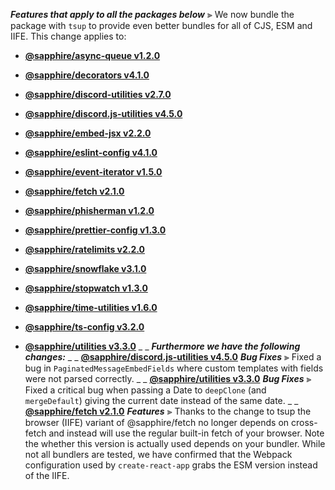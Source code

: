 _**Features that apply to all the packages below**_
⫸ We now bundle the package with `tsup` to provide even better bundles for all of CJS, ESM and IIFE. This change applies to:
- **[@sapphire/async-queue v1.2.0](https://github.com/sapphiredev/utilities/compare/@sapphire/async-queue@1.1.9..@sapphire/async-queue@1.2.0)**
- **[@sapphire/decorators v4.1.0](https://github.com/sapphiredev/utilities/compare/@sapphire/decorators@4.0.2..@sapphire/decorators@4.1.0)**
- **[@sapphire/discord-utilities v2.7.0](https://github.com/sapphiredev/utilities/compare/@sapphire/discord-utilities@2.6.0..@sapphire/discord-utilities@2.7.0)**
- **[@sapphire/discord.js-utilities v4.5.0](https://github.com/sapphiredev/utilities/compare/@sapphire/discord.js-utilities@4.4.0..@sapphire/discord.js-utilities@4.5.0)**
- **[@sapphire/embed-jsx v2.2.0](https://github.com/sapphiredev/utilities/compare/@sapphire/embed-jsx@2.1.6..@sapphire/embed-jsx@2.2.0)**
- **[@sapphire/eslint-config v4.1.0](https://github.com/sapphiredev/utilities/compare/@sapphire/eslint-config@4.0.11..@sapphire/eslint-config@4.1.0)**
- **[@sapphire/event-iterator v1.5.0](https://github.com/sapphiredev/utilities/compare/@sapphire/event-iterator@1.4.0..@sapphire/event-iterator@1.5.0)**
- **[@sapphire/fetch v2.1.0](https://github.com/sapphiredev/utilities/compare/@sapphire/fetch@2.0.4..@sapphire/fetch@2.1.0)**
- **[@sapphire/phisherman v1.2.0](https://github.com/sapphiredev/utilities/compare/@sapphire/phisherman@1.1.0..@sapphire/phisherman@1.2.0)**
- **[@sapphire/prettier-config v1.3.0](https://github.com/sapphiredev/utilities/compare/@sapphire/prettier-config@1.2.9..@sapphire/prettier-config@1.3.0)**
- **[@sapphire/ratelimits v2.2.0](https://github.com/sapphiredev/utilities/compare/@sapphire/ratelimits@2.1.12..@sapphire/ratelimits@2.2.0)**

- **[@sapphire/snowflake v3.1.0](https://github.com/sapphiredev/utilities/compare/@sapphire/snowflake@3.0.1..@sapphire/snowflake@3.1.0)**
- **[@sapphire/stopwatch v1.3.0](https://github.com/sapphiredev/utilities/compare/@sapphire/stopwatch@1.2.5..@sapphire/stopwatch@1.3.0)**
- **[@sapphire/time-utilities v1.6.0](https://github.com/sapphiredev/utilities/compare/@sapphire/time-utilities@1.5.2..@sapphire/utilities@1.6.0)**
- **[@sapphire/ts-config v3.2.0](https://github.com/sapphiredev/utilities/compare/@sapphire/ts-config@3.1.8..@sapphire/ts-config@3.2.0)**
- **[@sapphire/utilities v3.3.0](https://github.com/sapphiredev/utilities/compare/@sapphire/utilities@3.2.1..@sapphire/utilities@3.3.0)**
_ _
_**Furthermore we have the following changes:**_
_ _
**[@sapphire/discord.js-utilities v4.5.0](https://github.com/sapphiredev/utilities/compare/@sapphire/discord.js-utilities@4.4.0..@sapphire/discord.js-utilities@4.5.0)**
_**Bug Fixes**_
⫸ Fixed a bug in `PaginatedMessageEmbedFields` where custom templates with fields were not parsed correctly.
_ _
**[@sapphire/utilities v3.3.0](https://github.com/sapphiredev/utilities/compare/@sapphire/utilities@3.2.1..@sapphire/utilities@3.3.0)**
_**Bug Fixes**_
⫸ Fixed a critical bug when passing a Date to `deepClone` (and `mergeDefault`) giving the current date instead of the same date.
_ _
**[@sapphire/fetch v2.1.0](https://github.com/sapphiredev/utilities/compare/@sapphire/fetch@2.0.4..@sapphire/fetch@2.1.0)**
_**Features**_
⫸ Thanks to the change to tsup the browser (IIFE) variant of @sapphire/fetch no longer depends on cross-fetch and instead will use the regular built-in fetch of your browser. Note the whether this version is actually used depends on your bundler. While not all bundlers are tested, we have confirmed that the Webpack configuration used by `create-react-app` grabs the ESM version instead of the IIFE.